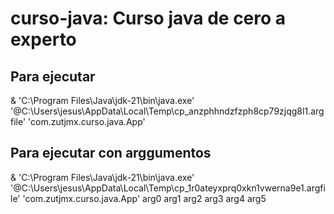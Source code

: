 # curso-java: Curso java de cero a experto
## Para ejecutar
& 'C:\Program Files\Java\jdk-21\bin\java.exe' '@C:\Users\jesus\AppData\Local\Temp\cp_anzphhndzfzph8cp79zjqg8l1.argfile' 'com.zutjmx.curso.java.App'

## Para ejecutar con arggumentos
& 'C:\Program Files\Java\jdk-21\bin\java.exe' '@C:\Users\jesus\AppData\Local\Temp\cp_1r0ateyxprq0xkn1vwerna9e1.argfile' 'com.zutjmx.curso.java.App' arg0 arg1 arg2 arg3 arg4 arg5
